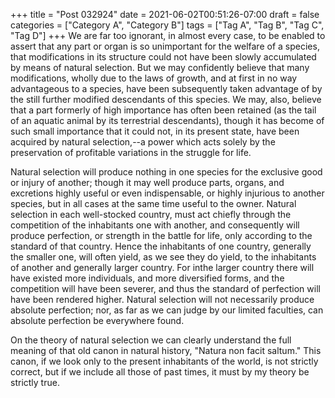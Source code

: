 +++
title = "Post 032924"
date = 2021-06-02T00:51:26-07:00
draft = false
categories = ["Category A", "Category B"]
tags = ["Tag A", "Tag B", "Tag C", "Tag D"]
+++
We are far too ignorant, in almost every case, to be enabled to assert that any part or organ is so unimportant for the welfare of a species, that modifications in its structure could not have been slowly accumulated by means of natural selection. But we may confidently believe that many modifications, wholly due to the laws of growth, and at first in no way advantageous to a species, have been subsequently taken advantage of by the still further modified descendants of this species. We may, also, believe that a part formerly of high importance has often been retained (as the tail of an aquatic animal by its terrestrial descendants), though it has become of such small importance that it could not, in its present state, have been acquired by natural selection,--a power which acts solely by the preservation of profitable variations in the struggle for life.

Natural selection will produce nothing in one species for the exclusive good or injury of another; though it may well produce parts, organs, and excretions highly useful or even indispensable, or highly injurious to another species, but in all cases at the same time useful to the owner. Natural selection in each well-stocked country, must act chiefly through the competition of the inhabitants one with another, and consequently will produce perfection, or strength in the battle for life, only according to the standard of that country. Hence the inhabitants of one country, generally the smaller one, will often yield, as we see they do yield, to the inhabitants of another and generally larger country. For inthe larger country there will have existed more individuals, and more diversified forms, and the competition will have been severer, and thus the standard of perfection will have been rendered higher. Natural selection will not necessarily produce absolute perfection; nor, as far as we can judge by our limited faculties, can absolute perfection be everywhere found.

On the theory of natural selection we can clearly understand the full meaning of that old canon in natural history, "Natura non facit saltum." This canon, if we look only to the present inhabitants of the world, is not strictly correct, but if we include all those of past times, it must by my theory be strictly true.
